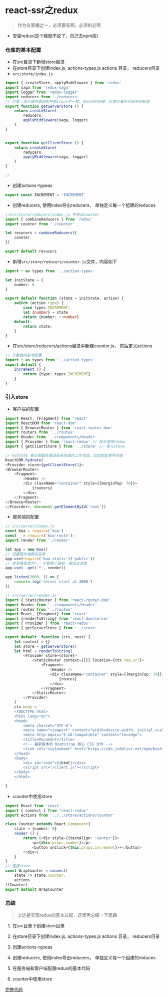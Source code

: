 # react-ssr之redux

> 作为全家桶之一，必须要有啊。必须的必啊

- 安装redux(这个我就不说了，自己去npm找)

### 仓库的基本配置

- 在src目录下新增store目录
- 在store目录下创建index.js, actions-types.js actions 目录， reducers目录
- `src/store/index.js`

```typescript
import { createStore, applyMiddleware } from 'redux'
import saga from 'redux-saga'
import logger from 'redux-logger'
import reducers from './reducers'
// 注意：因为服务端和客户端store不一样，所以分别创建，后期会看到代码不同处理
export function getServerStore () {
    return createStore(
        reducers,
        applyMiddleware(saga, logger)
    )
}


export function getClientStore () {
    return createStore(
        reducers,
        applyMiddleware(saga, logger)
    )
}

// 
```



- 创建actions-typeas

```typescript
export const INCREMENT = 'INCREMENT'
```

- 创建reducers, 使用index导出reducers， 单独定义每一个组建的reduces

```typescript
//src/store/reducers/index.js 中导出counter
import { combineReducers } from 'redux'
import counter from './counter'

let resucers = combineReducers({
    counter
})

export default resucers
```

- 新增`src/store/reducers/counter.js`文件，内容如下

```typescript
import * as types from '../action-types'

let initState = {
    number: 0
}

export default function (state = initState, action) {
    switch (action.type) {
        case types.INCREMENT:
        let {number} = state
        return {number: ++number}
    default:
        return state;
    }
}

```

- 在src/store/reducers/actions目录中新建counter.js， 然后定义actions

```typescript
// 计数器的基本配置
import * as types from '../action-types'
export default {
    increment () {
        return {type: types.INCREMENT}
    }
}
```



### 引入store

- 客户端的配置

```typescript
import React, {Fragment} from 'react'
import ReactDOM from 'react-dom'
import { BrowserRouter } from 'react-router-dom'
import routers from '../routes'
import Header from '../components/Header'
import { Provider } from 'react-redux' // 配合使用redux
import { getClientStore } from '../store' // 导入store

// hydrate 表示把服务端渲染未完成的工作完成，比如绑定事件完成
ReactDOM.hydrate(
<Provider store={getClientStore()}>
<BrowserRouter>
    <Fragment>
        <Header />
        <div className="container" style={{marginTop: 70}}>
            {routers}
        </div>
    </Fragment>
</BrowserRouter>
</Provider>, document.getElementById('root'))
```

- 服务端的配置

```typescript
// src/server/index.js
const Koa = require('koa')
const _ = require('koa-route');
import render from './render'

let app = new Koa()
// 设置服务端静态目录
app.use(require('koa-static')('public'))
// 这里路径改为*， 不管哪个路径，都组走这里
app.use(_.get('*', render))

app.listen(3000, () => {
    console.log('server start at 3000')
})

// src/server/render.js
import { StaticRouter } from 'react-router-dom'
import Header from '../components/Header'
import routes from '../routes'
import React, {Fragment} from 'react'
import {renderToString} from 'react-dom/server'
import { Provider } from 'react-redux'
import { getServerStore } from '../store'

export default  function (ctx, next) {
    let context = {}
    let store = getServerStore()
    let html = renderToString(
        <Provider store={store}>
            <StaticRouter context={{}} location={ctx.req.url}>
                <Fragment>
                    <Header />
                    <div className="container" style={{marginTop: 70}}>
                        {routes}
                    </div>
                </Fragment>
            </StaticRouter>
        </Provider>
    )
    ctx.body = `
    <!DOCTYPE html>
    <html lang="en">
    <head>
        <meta charset="UTF-8">
        <meta name="viewport" content="width=device-width, initial-scale=1.0">
        <meta http-equiv="X-UA-Compatible" content="ie=edge">
        <title>Document</title>
        <!-- 最新版本的 Bootstrap 核心 CSS 文件 -->
        <link rel="stylesheet" href="https://cdn.jsdelivr.net/npm/bootstrap@3.3.7/dist/css/bootstrap.min.css">
    </head>
    <body>
        <div id="root">${html}</div>
        <script src="/client.js"></script>
    </body>
    </html>
    `
}
```

- counter中使用store

```typescript
import React from 'react'
import { connect } from "react-redux"
import actions from '../../store/actions/counter'

class Counter extends React.Component{
    state = {number: 0}
    render () {
        return (<div style={{textAlign: 'center'}}>
            <p>{this.props.number}</p>
            <button onClick={this.props.increment}>+</button>
        </div>)
    }
}
// 连接store
const WrapCounter = connect(
    state => state.counter,
    actions
)(Counter)
export default WrapCounter
```



### 总结

> 上边是实现redux的基本过程，这里再总结一下思路

1. 在src目录下创建store目录

2. 在store目录下创建index.js, actions-types.js actions 目录， reducers目录
3. 创建actions-typeas
4. 创建reducers, 使用index导出reducers， 单独定义每一个组建的reduces
5. 在服务端和客户端配置redux的基本代码
6. counter中使用store

[完整代码](https://github.com/corner1990/dream/tree/master/react_ssr/04)

